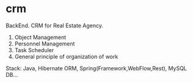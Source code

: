 # crm
BackEnd.
CRM for Real Estate Agency.
1) Object Management
2) Personnel Management
3) Task Scheduler
4) General principle of organization of work

Stack: Java, Hibernate ORM, Spring(Framework,WebFlow,Rest), MySQL DB...
